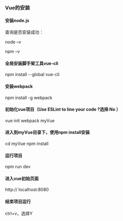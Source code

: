 ### Vue的安装
#### 安装node.js

查询是否安装成功：

node –v

npm –v
#### 全局安装脚手架工具vue-cli
npm install --global vue-cli
#### 安装webpack
npm install -g webpack
#### 初始化vue项目（Use ESLint to line your code ?选择 No ）
vue init webpack myVue
#### 进入到myVue目录下，使用npm install安装
cd myVue
npm install
#### 运行项目
npm run dev
#### 进入vue初始页面
http:// localhost:8080
#### 结束项目运行
ctrl+v，选择Y
